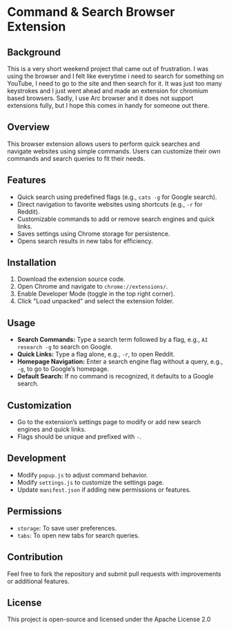# Command & Search Browser Extension

## Background
This is a very short weekend project that came out of frustration. I was using the browser and I felt like everytime i need to search for something on YouTube, I need to go to the site and then search for it. It was just too many keystrokes and I just went ahead and made an extension for chromium based browsers. Sadly, I use Arc browser and it does not support extensions fully, but I hope this comes in handy for someone out there.

## Overview
This browser extension allows users to perform quick searches and navigate websites using simple commands. Users can customize their own commands and search queries to fit their needs.

## Features
- Quick search using predefined flags (e.g., `cats -g` for Google search).
- Direct navigation to favorite websites using shortcuts (e.g., `-r` for Reddit).
- Customizable commands to add or remove search engines and quick links.
- Saves settings using Chrome storage for persistence.
- Opens search results in new tabs for efficiency.

## Installation
1. Download the extension source code.
2. Open Chrome and navigate to `chrome://extensions/`.
3. Enable Developer Mode (toggle in the top right corner).
4. Click "Load unpacked" and select the extension folder.

## Usage
- **Search Commands:** Type a search term followed by a flag, e.g., `AI research -g` to search on Google.
- **Quick Links:** Type a flag alone, e.g., `-r`, to open Reddit.
- **Homepage Navigation:** Enter a search engine flag without a query, e.g., `-g`, to go to Google’s homepage.
- **Default Search:** If no command is recognized, it defaults to a Google search.

## Customization
- Go to the extension’s settings page to modify or add new search engines and quick links.
- Flags should be unique and prefixed with `-`.

## Development
- Modify `popup.js` to adjust command behavior.
- Modify `settings.js` to customize the settings page.
- Update `manifest.json` if adding new permissions or features.

## Permissions
- `storage`: To save user preferences.
- `tabs`: To open new tabs for search queries.

## Contribution
Feel free to fork the repository and submit pull requests with improvements or additional features.

## License
This project is open-source and licensed under the Apache License 2.0

